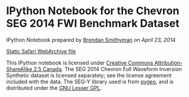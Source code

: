 # IPython Notebook for the Chevron SEG 2014 FWI Benchmark Dataset

IPython Notebook prepared by [Brendan Smithyman](bsmithyman@eos.ubc.ca) on *April 23, 2014*

[Static Safari WebArchive file](https://www.dropbox.com/s/4mdpyx1n5cvjky0/ChevronNotebook.webarchive)

This IPython notebook is licensed under [Creative Commons Attribution-ShareAlike 2.5 Canada](http://creativecommons.org/licenses/by-sa/2.5/ca/). The SEG 2014 Chevron Full Waveform Inversion Synthetic dataset is licensed separately; see the license agreement included with the data. The SEG-Y library used is from [pygeo](https://github.com/bsmithyman/pygeo), and is distributed under the [GNU Lesser GPL](https://www.gnu.org/licenses/lgpl.html).